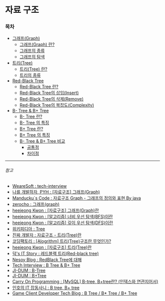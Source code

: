 # 자료 구조

### **목차**

- [그래프(Graph)](TBD)
  - [그래프(Graph) 란?](TBD)
  - [그래프의 종류](TBD)
  - [그래프의 탐색](TBD)
- [트리(Tree)](TBD)
  - [트리(Tree) 란?](TBD)
  - [트리의 종류](TBD)
- [Red-Black Tree](TBD)
  - [Red-Black Tree 란?](TBD)
  - [Red-Black Tree의 삽입(Insert)](TBD)
  - [Red-Black Tree의 삭제(Remove)](TBD)
  - [Red-Black Tree의 복잡도(Complexity)](TBD)
- [B- Tree & B+ Tree](TBD)
  - [B- Tree 란?](TBD)
  - [B- Tree 의 특징](TBD)
  - [B+ Tree 란?](TBD)
  - [B+ Tree 의 특징](TBD)
  - [B- Tree & B+ Tree 비교](TBD)
    - [공통점](TBD)
    - [차이점](TBD) 







---

###### 참고

- [WeareSoft : tech-interview](https://github.com/WeareSoft/tech-interview/blob/master/contents/datastructure.md)
- [나를 개발하자, PYH : [자료구조] 그래프(Graph)](https://kosaf04pyh.tistory.com/131)
- [Manducku`s Code : 자료구조 Graph - 그래프의 정의와 표현 By java](https://manducku.tistory.com/21)
- [zerocho : 그래프(graph)](https://www.zerocho.com/category/Algorithm/post/584b9033580277001862f16c)
- [heejeong Kwon : [자료구조] 그래프(Graph)란](https://gmlwjd9405.github.io/2018/08/13/data-structure-graph.html)
- [heejeong Kwon : [알고리즘] 너비 우선 탐색(BFS)이란](https://gmlwjd9405.github.io/2018/08/15/algorithm-bfs.html)
- [heejeong Kwon : [알고리즘] 깊이 우선 탐색(DFS)이란](https://gmlwjd9405.github.io/2018/08/14/algorithm-dfs.html)
- [위키피디아 : Tree](https://ko.wikipedia.org/wiki/%ED%8A%B8%EB%A6%AC_%EA%B5%AC%EC%A1%B0)
- [진짜 개발자 : 자료구조 - 트리(Tree)란](https://galid1.tistory.com/174)
- [코딩팩토리 : [Alogrithm] 트리(Tree)구조란 무엇인가?](https://coding-factory.tistory.com/231)
- [heejeong Kwon : [자료구조] 트리(Tree)란](https://gmlwjd9405.github.io/2018/08/12/data-structure-tree.html)
- [덕's IT Story : 레드블랙 트리(Red-black tree)](https://itstory.tk/entry/%EB%A0%88%EB%93%9C%EB%B8%94%EB%9E%99-%ED%8A%B8%EB%A6%ACRed-black-tree)
- [Nesoy Blog : RedBlack Tree에 대해](https://nesoy.github.io/articles/2018-08/Algorithm-RedblackTree)
- [Tech Interview : B Tree & B+ Tree](https://gyoogle.dev/blog/computer-science/data-structure/B%20Tree%20&%20B+%20Tree.html)
- [JI-DUM : B-Tree](http://www.jidum.com/jidums/view.do?jidumId=156)
- [JI-DUM : B+Tree](http://www.jidum.com/jidums/view.do?jidumId=156)
- [Carry On Programming : [MySQL] B-tree, B+tree란? (인덱스와 연관지어서)](https://zorba91.tistory.com/293)
- [인호의 IT 잡동사니 : B tree, B+ tree](https://helloino.tistory.com/113)
- [Game Client Developer Tech Blog : B Tree / B* Tree / B+ Tree](https://jingonpark-gameclient.tistory.com/50)
